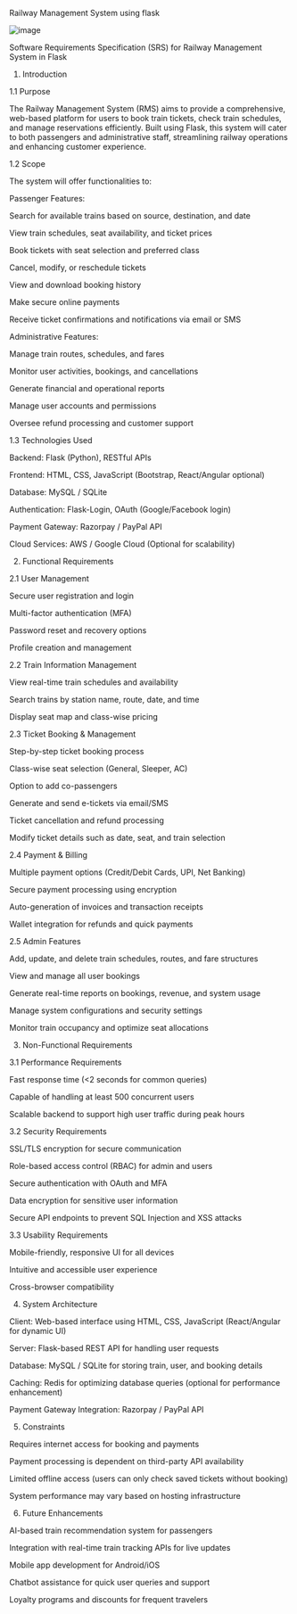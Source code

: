 Railway Management System using flask


![image](https://github.com/user-attachments/assets/0d63691f-8140-4e21-9618-60d9600db090)

Software Requirements Specification (SRS) for Railway Management System in Flask

1. Introduction

1.1 Purpose

The Railway Management System (RMS) aims to provide a comprehensive, web-based platform for users to book train tickets, check train schedules, and manage reservations efficiently. Built using Flask, this system will cater to both passengers and administrative staff, streamlining railway operations and enhancing customer experience.

1.2 Scope

The system will offer functionalities to:

Passenger Features:

Search for available trains based on source, destination, and date

View train schedules, seat availability, and ticket prices

Book tickets with seat selection and preferred class

Cancel, modify, or reschedule tickets

View and download booking history

Make secure online payments

Receive ticket confirmations and notifications via email or SMS

Administrative Features:

Manage train routes, schedules, and fares

Monitor user activities, bookings, and cancellations

Generate financial and operational reports

Manage user accounts and permissions

Oversee refund processing and customer support

1.3 Technologies Used

Backend: Flask (Python), RESTful APIs

Frontend: HTML, CSS, JavaScript (Bootstrap, React/Angular optional)

Database: MySQL / SQLite

Authentication: Flask-Login, OAuth (Google/Facebook login)

Payment Gateway: Razorpay / PayPal API

Cloud Services: AWS / Google Cloud (Optional for scalability)

2. Functional Requirements

2.1 User Management

Secure user registration and login

Multi-factor authentication (MFA)

Password reset and recovery options

Profile creation and management

2.2 Train Information Management

View real-time train schedules and availability

Search trains by station name, route, date, and time

Display seat map and class-wise pricing

2.3 Ticket Booking & Management

Step-by-step ticket booking process

Class-wise seat selection (General, Sleeper, AC)

Option to add co-passengers

Generate and send e-tickets via email/SMS

Ticket cancellation and refund processing

Modify ticket details such as date, seat, and train selection

2.4 Payment & Billing

Multiple payment options (Credit/Debit Cards, UPI, Net Banking)

Secure payment processing using encryption

Auto-generation of invoices and transaction receipts

Wallet integration for refunds and quick payments

2.5 Admin Features

Add, update, and delete train schedules, routes, and fare structures

View and manage all user bookings

Generate real-time reports on bookings, revenue, and system usage

Manage system configurations and security settings

Monitor train occupancy and optimize seat allocations

3. Non-Functional Requirements

3.1 Performance Requirements

Fast response time (<2 seconds for common queries)

Capable of handling at least 500 concurrent users

Scalable backend to support high user traffic during peak hours

3.2 Security Requirements

SSL/TLS encryption for secure communication

Role-based access control (RBAC) for admin and users

Secure authentication with OAuth and MFA

Data encryption for sensitive user information

Secure API endpoints to prevent SQL Injection and XSS attacks

3.3 Usability Requirements

Mobile-friendly, responsive UI for all devices

Intuitive and accessible user experience

Cross-browser compatibility

4. System Architecture

Client: Web-based interface using HTML, CSS, JavaScript (React/Angular for dynamic UI)

Server: Flask-based REST API for handling user requests

Database: MySQL / SQLite for storing train, user, and booking details

Caching: Redis for optimizing database queries (optional for performance enhancement)

Payment Gateway Integration: Razorpay / PayPal API

5. Constraints

Requires internet access for booking and payments

Payment processing is dependent on third-party API availability

Limited offline access (users can only check saved tickets without booking)

System performance may vary based on hosting infrastructure

6. Future Enhancements

AI-based train recommendation system for passengers

Integration with real-time train tracking APIs for live updates

Mobile app development for Android/iOS

Chatbot assistance for quick user queries and support

Loyalty programs and discounts for frequent travelers
